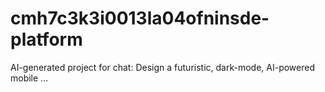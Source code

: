 # cmh7c3k3i0013la04ofninsde-platform
AI-generated project for chat: Design a futuristic, dark-mode, AI-powered mobile ...
